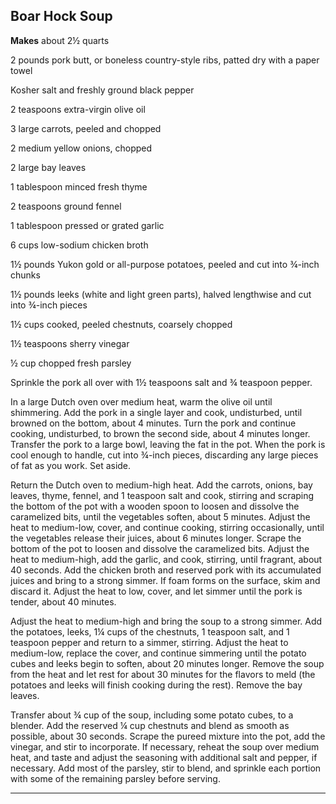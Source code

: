 ﻿## Boar Hock Soup

**Makes** about 2½ quarts

2 pounds pork butt, or boneless country-style ribs, patted dry with a paper towel

Kosher salt and freshly ground black pepper

2 teaspoons extra-virgin olive oil

3 large carrots, peeled and chopped

2 medium yellow onions, chopped

2 large bay leaves

1 tablespoon minced fresh thyme

2 teaspoons ground fennel

1 tablespoon pressed or grated garlic

6 cups low-sodium chicken broth

1½ pounds Yukon gold or all-purpose potatoes, peeled and cut into ¾-inch chunks

1½ pounds leeks (white and light green parts), halved lengthwise and cut into ¾-inch pieces

1½ cups cooked, peeled chestnuts, coarsely chopped

1½ teaspoons sherry vinegar

½ cup chopped fresh parsley

Sprinkle the pork all over with 1½ teaspoons salt and ¾ teaspoon pepper.

In a large Dutch oven over medium heat, warm the olive oil until shimmering. Add the pork in a single layer and cook, undisturbed, until browned on the bottom, about 4 minutes. Turn the pork and continue cooking, undisturbed, to brown the second side, about 4 minutes longer. Transfer the pork to a large bowl, leaving the fat in the pot. When the pork is cool enough to handle, cut into ¾-inch pieces, discarding any large pieces of fat as you work. Set aside.

Return the Dutch oven to medium-high heat. Add the carrots, onions, bay leaves, thyme, fennel, and 1 teaspoon salt and cook, stirring and scraping the bottom of the pot with a wooden spoon to loosen and dissolve the caramelized bits, until the vegetables soften, about 5 minutes. Adjust the heat to medium-low, cover, and continue cooking, stirring occasionally, until the vegetables release their juices, about 6 minutes longer. Scrape the bottom of the pot to loosen and dissolve the caramelized bits. Adjust the heat to medium-high, add the garlic, and cook, stirring, until fragrant, about 40 seconds. Add the chicken broth and reserved pork with its accumulated juices and bring to a strong simmer. If foam forms on the surface, skim and discard it. Adjust the heat to low, cover, and let simmer until the pork is tender, about 40 minutes.

Adjust the heat to medium-high and bring the soup to a strong simmer. Add the potatoes, leeks, 1¼ cups of the chestnuts, 1 teaspoon salt, and 1 teaspoon pepper and return to a simmer, stirring. Adjust the heat to medium-low, replace the cover, and continue simmering until the potato cubes and leeks begin to soften, about 20 minutes longer. Remove the soup from the heat and let rest for about 30 minutes for the flavors to meld (the potatoes and leeks will finish cooking during the rest). Remove the bay leaves.

Transfer about ¾ cup of the soup, including some potato cubes, to a blender. Add the reserved ¼ cup chestnuts and blend as smooth as possible, about 30 seconds. Scrape the pureed mixture into the pot, add the vinegar, and stir to incorporate. If necessary, reheat the soup over medium heat, and taste and adjust the seasoning with additional salt and pepper, if necessary. Add most of the parsley, stir to blend, and sprinkle each portion with some of the remaining parsley before serving.

---

